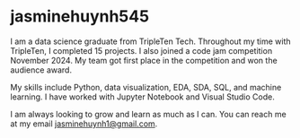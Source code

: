 # jasminehuynh545

I am a data science graduate from TripleTen Tech. Throughout my time with TripleTen, I completed 15 projects. I also joined a code jam competition November 2024. My team got first place in the competition and won the audience award. 

My skills include Python, data visualization, EDA, SDA, SQL, and machine learning. I have worked with Jupyter Notebook and Visual Studio Code.

I am always looking to grow and learn as much as I can. You can reach me at my email jasminehuynh1@gmail.com. 








